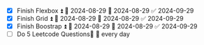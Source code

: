 - [x] Finish Flexbox ⏫ 🛫 2024-08-29 📅 2024-08-29 ✅ 2024-09-29
- [x] Finish Grid ⏫ 🛫 2024-08-29 📅 2024-08-29 ✅ 2024-09-29
- [x] Finish Boostrap ⏫ 🛫 2024-08-29 📅 2024-08-29 ✅ 2024-09-29
- [ ] Do 5 Leetcode Questions🛫  🔁 every day 